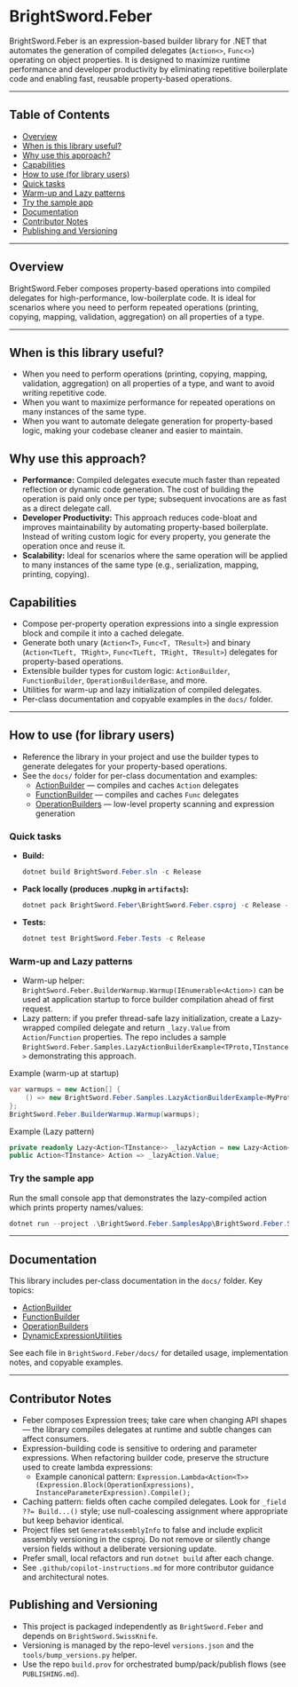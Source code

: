 # BrightSword.Feber

BrightSword.Feber is an expression-based builder library for .NET that automates the generation of compiled delegates (`Action<>`, `Func<>`) operating on object properties. It is designed to maximize runtime performance and developer productivity by eliminating repetitive boilerplate code and enabling fast, reusable property-based operations.

---

## Table of Contents
- [Overview](#overview)
- [When is this library useful?](#when-is-this-library-useful)
- [Why use this approach?](#why-use-this-approach)
- [Capabilities](#capabilities)
- [How to use (for library users)](#how-to-use-for-library-users)
- [Quick tasks](#quick-tasks)
- [Warm-up and Lazy<T> patterns](#warm-up-and-lazyt-patterns)
- [Try the sample app](#try-the-sample-app)
- [Documentation](#documentation)
- [Contributor Notes](#contributor-notes)
- [Publishing and Versioning](#publishing-and-versioning)

---

## Overview
BrightSword.Feber composes property-based operations into compiled delegates for high-performance, low-boilerplate code. It is ideal for scenarios where you need to perform repeated operations (printing, copying, mapping, validation, aggregation) on all properties of a type.

---

## When is this library useful?
- When you need to perform operations (printing, copying, mapping, validation, aggregation) on all properties of a type, and want to avoid writing repetitive code.
- When you want to maximize performance for repeated operations on many instances of the same type.
- When you want to automate delegate generation for property-based logic, making your codebase cleaner and easier to maintain.

## Why use this approach?
- **Performance:** Compiled delegates execute much faster than repeated reflection or dynamic code generation. The cost of building the operation is paid only once per type; subsequent invocations are as fast as a direct delegate call.
- **Developer Productivity:** This approach reduces code-bloat and improves maintainability by automating property-based boilerplate. Instead of writing custom logic for every property, you generate the operation once and reuse it.
- **Scalability:** Ideal for scenarios where the same operation will be applied to many instances of the same type (e.g., serialization, mapping, printing, copying).

## Capabilities
- Compose per-property operation expressions into a single expression block and compile it into a cached delegate.
- Generate both unary (`Action<T>`, `Func<T, TResult>`) and binary (`Action<TLeft, TRight>`, `Func<TLeft, TRight, TResult>`) delegates for property-based operations.
- Extensible builder types for custom logic: `ActionBuilder`, `FunctionBuilder`, `OperationBuilderBase`, and more.
- Utilities for warm-up and lazy initialization of compiled delegates.
- Per-class documentation and copyable examples in the `docs/` folder.

---

## How to use (for library users)
- Reference the library in your project and use the builder types to generate delegates for your property-based operations.
- See the `docs/` folder for per-class documentation and examples:
  - [ActionBuilder](docs/ActionBuilder.md) — compiles and caches `Action` delegates
  - [FunctionBuilder](docs/FunctionBuilder.md) — compiles and caches `Func` delegates
  - [OperationBuilders](docs/OperationBuilders.md) — low-level property scanning and expression generation

### Quick tasks
- **Build:**
  ```powershell
  dotnet build BrightSword.Feber.sln -c Release
  ```
- **Pack locally (produces .nupkg in `artifacts`):**
  ```powershell
  dotnet pack BrightSword.Feber\BrightSword.Feber.csproj -c Release -o ..\artifacts
  ```
- **Tests:**
  ```powershell
  dotnet test BrightSword.Feber.Tests -c Release
  ```

### Warm-up and Lazy<T> patterns
- Warm-up helper: `BrightSword.Feber.BuilderWarmup.Warmup(IEnumerable<Action>)` can be used at application startup to force builder compilation ahead of first request.
- Lazy<T> pattern: if you prefer thread-safe lazy initialization, create a Lazy-wrapped compiled delegate and return `_lazy.Value` from `Action`/`Function` properties. The repo includes a sample `BrightSword.Feber.Samples.LazyActionBuilderExample<TProto,TInstance>` demonstrating this approach.

Example (warm-up at startup)
```csharp
var warmups = new Action[] {
    () => new BrightSword.Feber.Samples.LazyActionBuilderExample<MyProto, MyProto>().Action(default!)
};
BrightSword.Feber.BuilderWarmup.Warmup(warmups);
```

Example (Lazy<T> pattern)
```csharp
private readonly Lazy<Action<TInstance>> _lazyAction = new Lazy<Action<TInstance>>(() => BuildAction(), isThreadSafe: true);
public Action<TInstance> Action => _lazyAction.Value;
```

### Try the sample app
Run the small console app that demonstrates the lazy-compiled action which prints property names/values:
```powershell
dotnet run --project .\BrightSword.Feber.SamplesApp\BrightSword.Feber.SamplesApp.csproj
```

---

## Documentation
This library includes per-class documentation in the `docs/` folder. Key topics:
- [ActionBuilder](docs/ActionBuilder.md)
- [FunctionBuilder](docs/FunctionBuilder.md)
- [OperationBuilders](docs/OperationBuilders.md)
- [DynamicExpressionUtilities](docs/DynamicExpressionUtilities.md)

See each file in `BrightSword.Feber/docs/` for detailed usage, implementation notes, and copyable examples.

---

## Contributor Notes
- Feber composes Expression trees; take care when changing API shapes — the library compiles delegates at runtime and subtle changes can affect consumers.
- Expression-building code is sensitive to ordering and parameter expressions. When refactoring builder code, preserve the structure used to create lambda expressions:
  - Example canonical pattern: `Expression.Lambda<Action<T>>(Expression.Block(OperationExpressions), InstanceParameterExpression).Compile();`
- Caching pattern: fields often cache compiled delegates. Look for `_field ??= Build...()` style; use null-coalescing assignment where appropriate but keep behavior identical.
- Project files set `GenerateAssemblyInfo` to false and include explicit assembly versioning in the csproj. Do not remove or silently change version fields without a deliberate versioning update.
- Prefer small, local refactors and run `dotnet build` after each change.
- See `.github/copilot-instructions.md` for more contributor guidance and architectural notes.

## Publishing and Versioning
- This project is packaged independently as `BrightSword.Feber` and depends on `BrightSword.SwissKnife`.
- Versioning is managed by the repo-level `versions.json` and the `tools/bump_versions.py` helper.
- Use the repo `build.prov` for orchestrated bump/pack/publish flows (see `PUBLISHING.md`).


